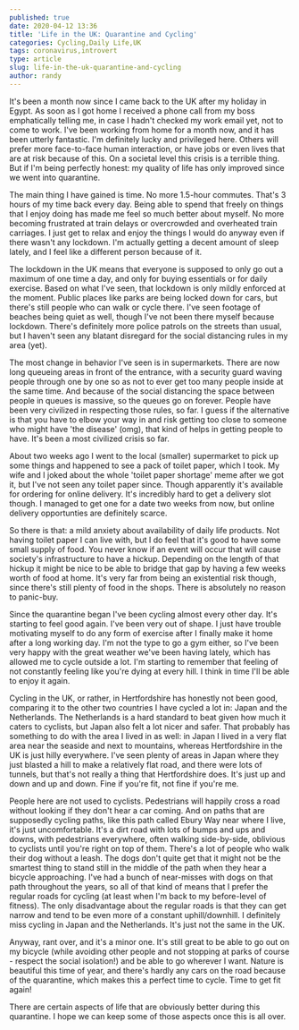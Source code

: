 ```yaml
---
published: true
date: 2020-04-12 13:36
title: 'Life in the UK: Quarantine and Cycling'
categories: Cycling,Daily Life,UK
tags: coronavirus,introvert
type: article
slug: life-in-the-uk-quarantine-and-cycling
author: randy
---
```

It's been a month now since I came back to the UK after my holiday in Egypt. As soon as I got home I received a phone call from my boss emphatically telling me, in case I hadn't checked my work email yet, not to come to work. I've been working from home for a month now, and it has been utterly fantastic. I'm definitely lucky and privileged here. Others will prefer more face-to-face human interaction, or have jobs or even lives that are at risk because of this. On a societal level this crisis is a terrible thing. But if I'm being perfectly honest: my quality of life has only improved since we went into quarantine.

The main thing I have gained is time. No more 1.5-hour commutes. That's 3 hours of my time back every day. Being able to spend that freely on things that I enjoy doing has made me feel so much better about myself. No more becoming frustrated at train delays or overcrowded and overheated train carriages. I just get to relax and enjoy the things I would do anyway even if there wasn't any lockdown. I'm actually getting a decent amount of sleep lately, and I feel like a different person because of it.

The lockdown in the UK means that everyone is supposed to only go out a maximum of one time a day, and only for buying essentials or for daily exercise. Based on what I've seen, that lockdown is only mildly enforced at the moment. Public places like parks are being locked down for cars, but there's still people who can walk or cycle there. I've seen footage of beaches being quiet as well, though I've not been there myself because lockdown. There's definitely more police patrols on the streets than usual, but I haven't seen any blatant disregard for the social distancing rules in my area (yet).

The most change in behavior I've seen is in supermarkets. There are now long queueing areas in front of the entrance, with a security guard waving people through one by one so as not to ever get too many people inside at the same time. And because of the social distancing the space between people in queues is massive, so the queues go on forever. People have been very civilized in respecting those rules, so far. I guess if the alternative is that you have to elbow your way in and risk getting too close to someone who might have 'the disease' (omg), that kind of helps in getting people to have. It's been a most civilized crisis so far.

About two weeks ago I went to the local (smaller) supermarket to pick up some things and happened to see a pack of toilet paper, which I took. My wife and I joked about the whole 'toilet paper shortage' meme after we got it, but I've not seen any toilet paper since. Though apparently it's available for ordering for online delivery. It's incredibly hard to get a delivery slot though. I managed to get one for a date two weeks from now, but online delivery opportunties are definitely scarce.

So there is that: a mild anxiety about availability of daily life products. Not having toilet paper I can live with, but I do feel that it's good to have some small supply of food. You never know if an event will occur that will cause society's infrastructure to have a hickup. Depending on the length of that hickup it might be nice to be able to bridge that gap by having a few weeks worth of food at home. It's very far from being an existential risk though, since there's still plenty of food in the shops. There is absolutely no reason to panic-buy.

Since the quarantine began I've been cycling almost every other day. It's starting to feel good again. I've been very out of shape. I just have trouble motivating myself to do any form of exercise after I finally make it home after a long working day. I'm not the type to go a gym either, so I've been very happy with the great weather we've been having lately, which has allowed me to cycle outside a lot. I'm starting to remember that feeling of not constantly feeling like you're dying at every hill. I think in time I'll be able to enjoy it again.

Cycling in the UK, or rather, in Hertfordshire has honestly not been good, comparing it to the other two countries I have cycled a lot in: Japan and the Netherlands. The Netherlands is a hard standard to beat given how much it caters to cyclists, but Japan also felt a lot nicer and safer. That probably has something to do with the area I lived in as well: in Japan I lived in a very flat area near the seaside and next to mountains, whereas Hertfordshire in the UK is just hilly everywhere. I've seen plenty of areas in Japan where they just blasted a hill to make a relatively flat road, and there were lots of tunnels, but that's not really a thing that Hertfordshire does. It's just up and down and up and down. Fine if you're fit, not fine if you're me.

People here are not used to cyclists. Pedestrians will happily cross a road without looking if they don't hear a car coming. And on paths that are supposedly cycling paths, like this path called Ebury Way near where I live, it's just uncomfortable. It's a dirt road with lots of bumps and ups and downs, with pedestrians everywhere, often walking side-by-side, oblivious to cyclists until you're right on top of them. There's a lot of people who walk their dog without a leash. The dogs don't quite get that it might not be the smartest thing to stand still in the middle of the path when they hear a bicycle approaching. I've had a bunch of near-misses with dogs on that path throughout the years, so all of that kind of means that I prefer the regular roads for cycling (at least when I'm back to my before-level of fitness). The only disadvantage about the regular roads is that they can get narrow and tend to be even more of a constant uphill/downhill. I definitely miss cycling in Japan and the Netherlands. It's just not the same in the UK.

Anyway, rant over, and it's a minor one. It's still great to be able to go out on my bicycle (while avoiding other people and not stopping at parks of course - respect the social isolation!) and be able to go wherever I want. Nature is beautiful this time of year, and there's hardly any cars on the road because of the quarantine, which makes this a perfect time to cycle. Time to get fit again!

There are certain aspects of life that are obviously better during this quarantine. I hope we can keep some of those aspects once this is all over.
